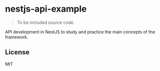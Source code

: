 # nestjs-api-example

> To be included source code.

API development in NestJS to study and practice the main concepts of the framework.

## License

MIT
